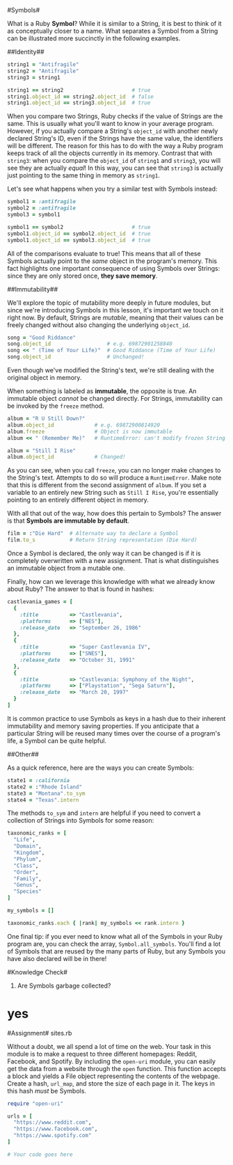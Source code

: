 #Symbols#

What is a Ruby **Symbol**? While it is similar to a String, it is best to think of it as conceptually closer to a name. What separates a Symbol from a String can be illustrated more succinctly in the following examples.

##Identity##

```ruby
string1 = "Antifragile"
string2 = "Antifragile"
string3 = string1

string1 == string2                      # true
string1.object_id == string2.object_id  # false
string1.object_id == string3.object_id  # true
```

When you compare two Strings, Ruby checks if the value of Strings are the same. This is usually what you'll want to know in your average program. However, if you actually compare a String's ```object_id``` with another newly declared String's ID, even if the Strings have the same value, the identifiers will be different. The reason for this has to do with the way a Ruby program keeps track of all the objects currently in its memory. Contrast that with ```string3```: when you compare the ```object_id``` of ```string1``` and ```string3```, you will see they are actually *equal*! In this way, you can see that ```string3``` is actually just pointing to the same thing in memory as ```string1```.


Let's see what happens when you try a similar test with Symbols instead:

```ruby
symbol1 = :antifragile
symbol2 = :antifragile
symbol3 = symbol1

symbol1 == symbol2                      # true
symbol1.object_id == symbol2.object_id  # true
symbol1.object_id == symbol3.object_id  # true
```

All of the comparisons evaluate to true! This means that all of these Symbols actually point to the *same* object in the program's memory. This fact highlights one important consequence of using Symbols over Strings: since they are only stored once, **they save memory**.

##Immutability##

We'll explore the topic of mutability more deeply in future modules, but since we're introducing Symbols in this lesson, it's important we touch on it right now. By default, Strings are *mutable*, meaning that their values can be freely changed without also changing the underlying ```object_id```.

```ruby
song = "Good Riddance"
song.object_id                  # e.g. 69872901258840
song << " (Time of Your Life)"  # Good Riddance (Time of Your Life)
song.object_id                  # Unchanged!
```

Even though we've modified the String's text, we're still dealing with the original object in memory.

When something is labeled as **immutable**, the opposite is true. An immutable object *cannot* be changed directly. For Strings, immutability can be invoked by the ```freeze``` method.

```ruby
album = "R U Still Down?"
album.object_id             # e.g. 69872900814920
album.freeze                # Object is now immutable
album << " (Remember Me)"   # RuntimeError: can't modify frozen String

album = "Still I Rise"
album.object_id             # Changed!
```

As you can see, when you call ```freeze```, you can no longer make changes to the String's text. Attempts to do so will produce a ```RuntimeError```. Make note that this is different from the second assignment of ```album```. If you set a variable to an entirely new String such as ```Still I Rise```, you're essentially pointing to an entirely different object in memory.

With all that out of the way, how does this pertain to Symbols? The answer is that **Symbols are immutable by default**.

```ruby
film = :"Die Hard"  # Alternate way to declare a Symbol
film.to_s           # Return String representation (Die Hard)
```

Once a Symbol is declared, the only way it can be changed is if it is completely overwritten with a new assignment. That is what distinguishes an immutable object from a mutable one.

Finally, how can we leverage this knowledge with what we already know about Ruby? The answer to that is found in hashes:

```ruby
castlevania_games = [
  {
    :title          => "Castlevania", 
    :platforms      => ["NES"], 
    :release_date   => "September 26, 1986"
  }, 
  {
    :title          => "Super Castlevania IV", 
    :platforms      => ["SNES"], 
    :release_date   => "October 31, 1991"
  }, 
  {
    :title          => "Castlevania: Symphony of the Night", 
    :platforms      => ["Playstation", "Sega Saturn"], 
    :release_date   => "March 20, 1997"
  }
]
```

It is common practice to use Symbols as keys in a hash due to their inherent immutability and memory saving properties. If you anticipate that a particular String will be reused many times over the course of a program's life, a Symbol can be quite helpful.

##Other##

As a quick reference, here are the ways you can create Symbols:

```ruby
state1 = :california
state2 = :"Rhode Island"
state3 = "Montana".to_sym
state4 = "Texas".intern
```

The methods ```to_sym``` and ```intern``` are helpful if you need to convert a collection of Strings into Symbols for some reason:

```ruby
taxonomic_ranks = [
  "Life", 
  "Domain", 
  "Kingdom", 
  "Phylum", 
  "Class", 
  "Order", 
  "Family", 
  "Genus", 
  "Species"
]

my_symbols = []

taxonomic_ranks.each { |rank| my_symbols << rank.intern }
```

One final tip: if you ever need to know what all of the Symbols in your Ruby program are, you can check the array, ```Symbol.all_symbols```. You'll find a lot of Symbols that are reused by the many parts of Ruby, but any Symbols you have also declared will be in there!

#Knowledge Check#

1. Are Symbols garbage collected?
# yes 

#Assignment#
sites.rb

Without a doubt, we all spend a lot of time on the web. Your task in this module is to make a request to three different homepages: Reddit, Facebook, and Spotify. By including the ```open-uri``` module, you can easily get the data from a website through the ```open``` function. This function accepts a block and yields a File object representing the contents of the webpage. Create a hash, ```url_map```, and store the size of each page in it. The keys in this hash *must* be Symbols.

```ruby
require "open-uri"

urls = [
  "https://www.reddit.com", 
  "https://www.facebook.com", 
  "https://www.spotify.com"
]

# Your code goes here

```



